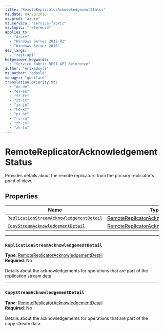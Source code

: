 ```yaml
---
title: "RemoteReplicatorAcknowledgementStatus"
ms.date: 04/23/2018
ms.prod: "azure"
ms.service: "service-fabric"
ms.topic: "reference"
applies_to: 
  - "Azure"
  - "Windows Server 2012 R2"
  - "Windows Server 2016"
dev_langs: 
  - "rest-api"
helpviewer_keywords: 
  - "Service Fabric REST API Reference"
author: "erikadoyle"
ms.author: "edoyle"
manager: "gwallace"
translation.priority.mt: 
  - "de-de"
  - "es-es"
  - "fr-fr"
  - "it-it"
  - "ja-jp"
  - "ko-kr"
  - "pt-br"
  - "ru-ru"
  - "zh-cn"
  - "zh-tw"
---
```

# RemoteReplicatorAcknowledgementStatus

Provides details about the remote replicators from the primary replicator's point of view.

## Properties
| Name | Type | Required |
| --- | --- | --- |
| [`ReplicationStreamAcknowledgementDetail`](#replicationstreamacknowledgementdetail) | [RemoteReplicatorAcknowledgementDetail](sfclient-v62-model-remotereplicatoracknowledgementdetail.md) | No |
| [`CopyStreamAcknowledgementDetail`](#copystreamacknowledgementdetail) | [RemoteReplicatorAcknowledgementDetail](sfclient-v62-model-remotereplicatoracknowledgementdetail.md) | No |

____
### `ReplicationStreamAcknowledgementDetail`
__Type__: [RemoteReplicatorAcknowledgementDetail](sfclient-v62-model-remotereplicatoracknowledgementdetail.md) <br/>
__Required__: No<br/>
<br/>
Details about the acknowledgements for operations that are part of the replication stream data.

____
### `CopyStreamAcknowledgementDetail`
__Type__: [RemoteReplicatorAcknowledgementDetail](sfclient-v62-model-remotereplicatoracknowledgementdetail.md) <br/>
__Required__: No<br/>
<br/>
Details about the acknowledgements for operations that are part of the copy stream data.
